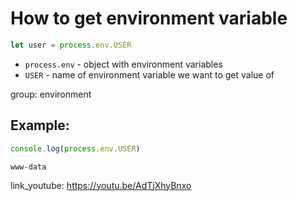 # How to get environment variable

```js
let user = process.env.USER
```

- `process.env` - object with environment variables
- `USER` - name of environment variable we want to get value of

group: environment

## Example: 
```js
console.log(process.env.USER)
```
```
www-data

```

link_youtube: https://youtu.be/AdTjXhyBnxo

